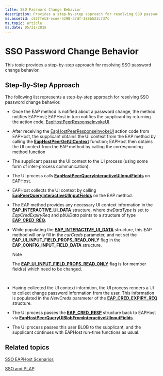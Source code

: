 ```yaml
---
title: SSO Password Change Behavior
description: Provides a step-by-step approach for resolving SSO password change behavior.
ms.assetid: c52ffeb8-ecee-4398-a7df-388b523c737c
ms.topic: article
ms.date: 05/31/2018
---
```


# SSO Password Change Behavior

This topic provides a step-by-step approach for resolving SSO password change behavior.

## Step-By-Step Approach

The following list represents a step-by-step approach for resolving SSO password change behavior.

-   Once the EAP method is notified about a password change, the method notifies EAPHost; EAPHost in turn notifies the supplicant by returning the action code, [EapHostPeerResponseInvokeUI](/windows/win32/api/eaphostpeertypes/ne-eaphostpeertypes-eaphostpeerresponseaction).
-   After receiving the [EapHostPeerResponseInvokeUI](/windows/win32/api/eaphostpeertypes/ne-eaphostpeertypes-eaphostpeerresponseaction) action code from EAPHost, the supplicant obtains the UI context from the EAP method by calling the [**EapHostPeerGetUIContext**](/previous-versions/windows/desktop/api/eappapis/nf-eappapis-eaphostpeergetuicontext) function; EAPHost then obtains the UI context from the EAP method by calling the corresponding method function
-   The supplicant passes the UI context to the UI process (using some form of inter-process communication).
-   The UI process calls [**EapHostPeerQueryInteractiveUIInputFields**](/previous-versions/windows/desktop/api/eaphostpeerconfigapis/nf-eaphostpeerconfigapis-eaphostpeerqueryinteractiveuiinputfields) on EAPHost.
-   EAPHost collects the UI context by calling [**EapPeerQueryInteractiveUIInputFields**](/previous-versions/windows/desktop/api/eapmethodpeerapis/nf-eapmethodpeerapis-eappeerqueryinteractiveuiinputfields) on the EAP method.
-   The EAP method provides any necessary UI context information in the [**EAP\_INTERACTIVE\_UI\_DATA**](/windows/desktop/api/eaptypes/ns-eaptypes-eap_interactive_ui_data) structure, where *dwDataType* is set to *EapCredExpiryReq* and *pbUiData* points to a structure of type [**EAP\_CRED\_REQ**](eap-cred-req.md).
-   While populating the [**EAP\_INTERACTIVE\_UI\_DATA**](/windows/desktop/api/eaptypes/ns-eaptypes-eap_interactive_ui_data) structure, this EAP method will only fill in the *curCreds* parameter, and not set the [**EAP\_UI\_INPUT\_FIELD\_PROPS\_READ\_ONLY**](/windows/desktop/api/eaptypes/ns-eaptypes-eap_config_input_field_data) flag in the **EAP\_CONFIG\_INPUT\_FIELD\_DATA** structure.
    > [!Note]  
    > The [**EAP\_UI\_INPUT\_FIELD\_PROPS\_READ\_ONLY**](/windows/desktop/api/eaptypes/ns-eaptypes-eap_config_input_field_data) flag is for member field(s) which need to be changed.

     

-   Having collected the UI context informtion, the UI process renders a UI to collect change password information from the user. This information is populated in the *NewCreds* parameter of the [**EAP\_CRED\_EXPIRY\_REQ**](/windows/desktop/api/eaptypes/ns-eaptypes-eap_cred_expiry_req) structure.
-   The UI process passes the [**EAP\_CRED\_RESP**](eap-cred-resp.md) structure back to EAPHost via [**EapHostPeerQueryUIBlobFromInteractiveUIInputFields**](/previous-versions/windows/desktop/api/eaphostpeerconfigapis/nf-eaphostpeerconfigapis-eaphostpeerqueryuiblobfrominteractiveuiinputfields).
-   The UI process passes this user BLOB to the supplicant, and the supplicant continues with EAPHost run-time functions as usual.

## Related topics

<dl> <dt>

[SSO EAPHost Scenarios](why-eaphost-sso.md)
</dt> <dt>

[SSO and PLAP](understanding-sso-and-plap.md)
</dt> </dl>

 

 




